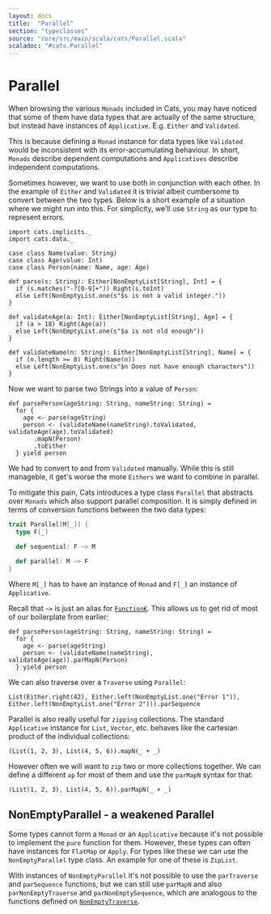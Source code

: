 ```yaml
---
layout: docs
title:  "Parallel"
section: "typeclasses"
source: "core/src/main/scala/cats/Parallel.scala"
scaladoc: "#cats.Parallel"
---
```

# Parallel

When browsing the various `Monads` included in Cats,
you may have noticed that some of them have data types that are actually of the same structure,
but instead have instances of `Applicative`. E.g. `Either` and `Validated`.

This is because defining a `Monad` instance for data types like `Validated` would be inconsistent with its error-accumulating behaviour.
In short, `Monads` describe dependent computations and `Applicatives` describe independent computations.

Sometimes however, we want to use both in conjunction with each other.
In the example of `Either` and `Validated` it is trivial albeit cumbersome to convert between the two types.
Below is a short example of a situation where we might run into this.
For simplicity, we'll use `String` as our type to represent errors.

```tut:book
import cats.implicits._
import cats.data._

case class Name(value: String)
case class Age(value: Int)
case class Person(name: Name, age: Age)

def parse(s: String): Either[NonEmptyList[String], Int] = {
  if (s.matches("-?[0-9]+")) Right(s.toInt)
  else Left(NonEmptyList.one(s"$s is not a valid integer."))
}

def validateAge(a: Int): Either[NonEmptyList[String], Age] = {
  if (a > 18) Right(Age(a))
  else Left(NonEmptyList.one(s"$a is not old enough"))
}

def validateName(n: String): Either[NonEmptyList[String], Name] = {
  if (n.length >= 8) Right(Name(n))
  else Left(NonEmptyList.one(s"$n Does not have enough characters"))
}

```

Now we want to parse two Strings into a value of `Person`:

```tut:book
def parsePerson(ageString: String, nameString: String) =
  for {
    age <- parse(ageString)
    person <- (validateName(nameString).toValidated, validateAge(age).toValidated)
       .mapN(Person)
       .toEither
  } yield person

```

We had to convert to and from `Validated` manually.
While this is still manageble, it get's worse the more `Eithers` we want to combine in parallel.

To mitigate this pain, Cats introduces a type class `Parallel` that abstracts over `Monads` which also support parallel composition.
It is simply defined in terms of conversion functions between the two data types:

```scala
trait Parallel[M[_]] {
  type F[_]

  def sequential: F ~> M

  def parallel: M ~> F
}
```
Where `M[_]` has to have an instance of `Monad` and `F[_]` an instance of `Applicative`.

Recall that `~>` is just an alias for [`FunctionK`](../datatypes/functionk.html).
This allows us to get rid of most of our boilerplate from earlier:

```tut:book
def parsePerson(ageString: String, nameString: String) =
  for {
    age <- parse(ageString)
    person <- (validateName(nameString), validateAge(age)).parMapN(Person)
  } yield person
```

We can also traverse over a `Traverse` using `Parallel`:

```tut
List(Either.right(42), Either.left(NonEmptyList.one("Error 1")), Either.left(NonEmptyList.one("Error 2"))).parSequence
```



Parallel is also really useful for `zipping` collections. The standard `Applicative` instance for `List`, `Vector`, etc.
behaves like the cartesian product of the individual collections:

```tut
(List(1, 2, 3), List(4, 5, 6)).mapN(_ + _)
```

However often we will want to `zip` two or more collections together.
We can define a different `ap` for most of them and use the `parMapN` syntax for that:

```tut
(List(1, 2, 3), List(4, 5, 6)).parMapN(_ + _)
```

## NonEmptyParallel - a weakened Parallel

Some types cannot form a `Monad` or an `Applicative` because it's not possible to implement the `pure` function for them.
However, these types can often have instances for `FlatMap` or `Apply`.
For types like these we can use the `NonEmptyParallel` type class.
An example for one of these is `ZipList`.


With instances of `NonEmptyParallel` it's not possible to use the `parTraverse` and `parSequence` functions,
but we can still use `parMapN` and also `parNonEmptyTraverse` and `parNonEmptySequence`,
which are analogous to the functions defined on [`NonEmptyTraverse`](nonemptytraverse.html).
